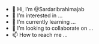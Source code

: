 - 👋 Hi, I’m @Sardaribrahimajab
- 👀 I’m interested in ...
- 🌱 I’m currently learning ...
- 💞️ I’m looking to collaborate on ...
- 📫 How to reach me ...

<!---
Sardaribrahimajab/Sardaribrahimajab is a ✨ special ✨ repository because its `README.md` (this file) appears on your GitHub profile.
You can click the Preview link to take a look at your changes.
--->

